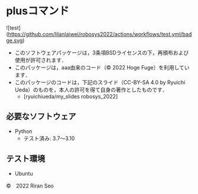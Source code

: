 # plusコマンド
![test] (https://github.com/lilanlaiwei/robosys2022/actions/workflows/test.yml/badge.svg)


 * このソフトウェアパッケージは，3条項BSDライセンスの下，再頒布および使用が許可されます．
 * このパッケージは，aaa由来のコード（© 2022 Hoge Fuge）を利用しています．
 * このパッケージのコードは，下記のスライド（CC-BY-SA 4.0 by Ryuichi Ueda）のものを，本人の許可を得て自身の著作としたものです．
      * [ryuichiueda/my_slides robosys_2022]

## 必要なソフトウェア
* Python
  * テスト済み: 3.7～3.10

## テスト環境
* Ubuntu

©　2022 Riran Seo

